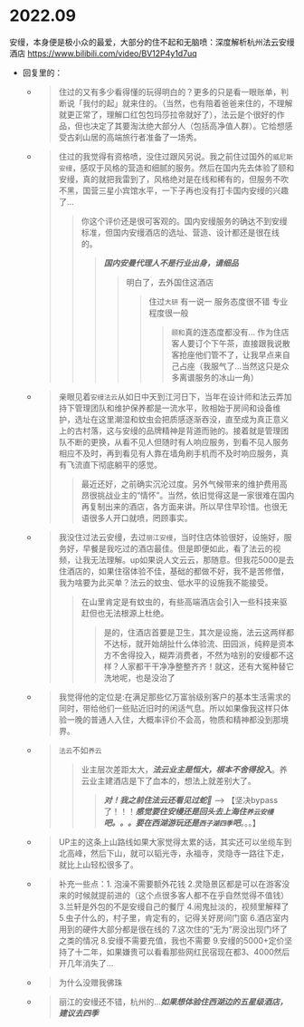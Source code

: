 
# 2022.09

安缦，本身便是极小众的最爱，大部分的住不起和无脑喷：深度解析杭州法云安缦酒店 https://www.bilibili.com/video/BV12P4y1d7uq
- 回复里的：
  * > 住过的又有多少看得懂的玩得明白的？更多的只是看一眼账单，判断说「我付的起」就来住的。（当然，也有陪着爸爸来住的，不理解就更正常了，理解口红包包玛莎拉帝就好了），法云是个很好的作品，但也决定了其要淘汰绝大部分人（包括高净值人群）。它给想感受古刹山居的高端旅行者准备了一场秀。
  * > 住过的我觉得有资格喷，没住过跟风另说。我之前住过国外的`威尼斯安缦`，感叹于风格的营造和细腻的服务。然后在国内先去体验了颐和安缦，真的就把我雷到了，风格绝对是在线和稀有的，但服务不吹不黑，国营三星小宾馆水平，一下子再也没有打卡国内安缦的兴趣了…
    >> 你这个评价还是很可客观的。国内安缦服务的确达不到安缦标准，但国内安缦酒店的选址、营造、设计都还是很在线的。
    >>> ***国内安曼代理人不是行业出身，请细品***
    >>>> 明白了，去外国住这酒店
    >>>>> 住过`大研` 有一说一 服务态度很不错 专业程度很一般
    >>>>>> `颐和`真的连态度都没有… 作为住店客人要订个下午茶，直接跟我说散客抢座他们管不了，让我早点来自己占座（我服气了…当然这只是众多离谱服务的冰山一角）
  * > 亲眼见着`安缦法云`从如日中天到江河日下，当年在设计师和法云弄加持下管理团队和维护保养都是一流水平，败相始于房间和设备维护，选址在这里潮湿和蚊虫会把质感逐渐吞没，直至成为真正意义上的古村落，这与安缦的品牌精神是背道而驰的。接着就是管理团队不断的更换，从看不见人但随时有人响应服务，到看不见人服务相应不及时，再到看见有人靠在墙角刷手机而不及时响应服务，真有飞流直下彻底躺平的感觉。
    >> 最近还好，之前确实沉沦过度。另外气候带来的维护费用高昂很挑战业主的“情怀”。当然，依旧觉得这是一家很难在国内再复制出来的酒店，各方面来讲。所以早住早珍惜。也很无语很多人开口就喷，罔顾事实。
  * > 我没住过法云安缦，去过`丽江安缦`，当时住店体验很好，设施好，服务好，早餐是我吃过的酒店最佳。但是即便如此，看了法云的视频，让我无法理解。up如果说人文云云，那随意。但我花5000是去住酒店的，如果住宿体验不佳，基础的都做不好，我不是苦修僧，我为啥要为此买单？法云的蚊虫、低水平的设施我不能接受。
    >> 在山里肯定是有蚊虫的，有些高端酒店会引入一些科技来驱赶但也无法根源上杜绝。
    >>> 是的，住酒店首要是卫生，其次是设施，法云这两样都不达标，就开始胡扯什么体验流、田园派，纯粹是资本方不舍得投入，糊弄消费者，不然为啥别的安缦都不这样？人家都干干净净整整齐齐！就这，还有大冤种替它洗地呢，也是没治了
  * > 我觉得他的定位是:在满足那些亿万富翁级别客户的基本生活需求的同时，带给他们一些贴近旧时的闲适气息。所以如果像我这样只体验一晚的普通人入住，大概率评价不会高，物质和精神都没到那境界。
  * > `法云`不如`养云`
    >> 业主层次差距太大，***法云业主是恒大，根本不舍得投入***。养云业主建酒店是下了血本的，想法上就差别大了。
    >>> ***对！我之前住法云还看见过蛇🐍***  -->  【坚决bypass了！！！***感觉要住安缦还是回头去上海住`养云安缦`吧。。。要在西湖游玩还是`西子湖四季`吧***。。。】
  * > UP主的这条上山路线如果大家觉得太累的话，其实还可以坐缆车到北高峰，然后下山，就可以韬光寺，永福寺，灵隐寺一路往下走，就比上山轻松很多了。
  * > 补充一些点：1. 泡澡不需要额外花钱 2.灵隐景区都是可以在游客没来的时候就提前进的（这个点很多客人都不在乎自然觉得不值钱）3.兰轩是外包的不是安缦自己的餐厅 4.闹鬼扯淡的，视频里解释了 5.虫子什么的，村子里，肯定有的，记得关好房间门窗 6.酒店室内用到的硬件大部分都是很在线的 7.这次住的“无为”房没出现门坏了之类的情况 8.安缦不需要充值，我也不需要 9.安缦的5000+定价坚持了十二年，如果嫌贵可以看看那些网红民宿现在都3、4000然后开几年消失了…
  * > 为什么没赠我佛珠
  * > 丽江的安缦还不错，杭州的...***如果想体验住西湖边的五星级酒店，建议去四季***
